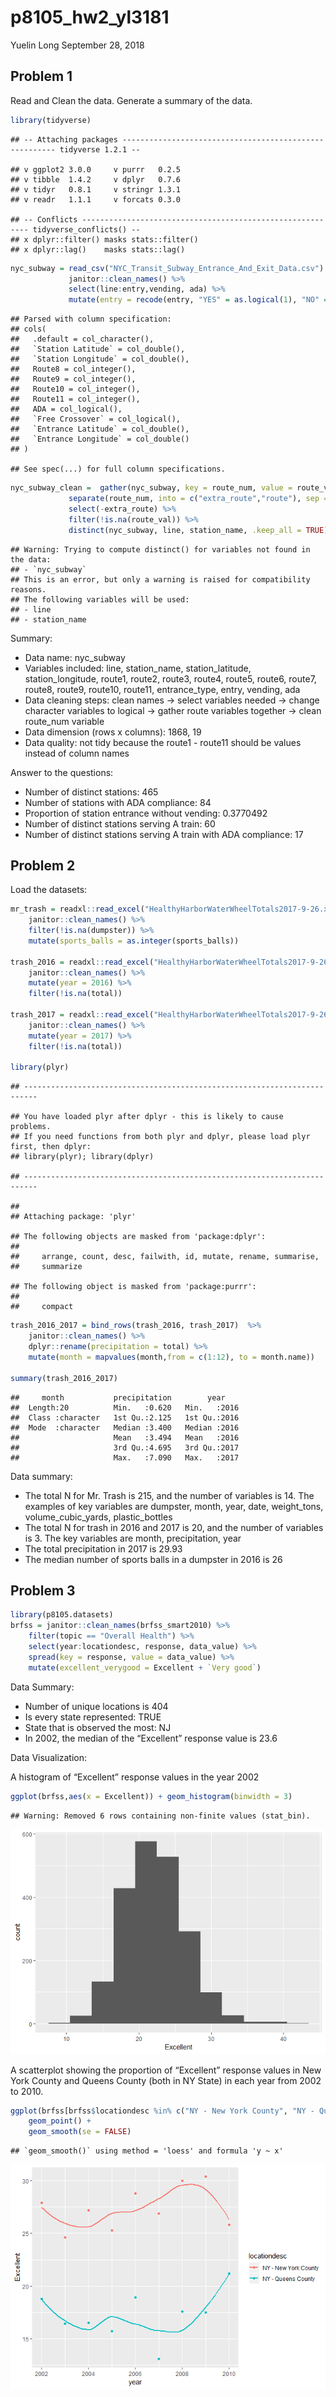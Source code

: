 p8105\_hw2\_yl3181
================
Yuelin Long
September 28, 2018

Problem 1
---------

Read and Clean the data. Generate a summary of the data.

``` r
library(tidyverse)
```

    ## -- Attaching packages ------------------------------------------------------- tidyverse 1.2.1 --

    ## v ggplot2 3.0.0     v purrr   0.2.5
    ## v tibble  1.4.2     v dplyr   0.7.6
    ## v tidyr   0.8.1     v stringr 1.3.1
    ## v readr   1.1.1     v forcats 0.3.0

    ## -- Conflicts ---------------------------------------------------------- tidyverse_conflicts() --
    ## x dplyr::filter() masks stats::filter()
    ## x dplyr::lag()    masks stats::lag()

``` r
nyc_subway = read_csv("NYC_Transit_Subway_Entrance_And_Exit_Data.csv") %>%
             janitor::clean_names() %>%
             select(line:entry,vending, ada) %>% 
             mutate(entry = recode(entry, "YES" = as.logical(1), "NO" = as.logical(0)))
```

    ## Parsed with column specification:
    ## cols(
    ##   .default = col_character(),
    ##   `Station Latitude` = col_double(),
    ##   `Station Longitude` = col_double(),
    ##   Route8 = col_integer(),
    ##   Route9 = col_integer(),
    ##   Route10 = col_integer(),
    ##   Route11 = col_integer(),
    ##   ADA = col_logical(),
    ##   `Free Crossover` = col_logical(),
    ##   `Entrance Latitude` = col_double(),
    ##   `Entrance Longitude` = col_double()
    ## )

    ## See spec(...) for full column specifications.

``` r
nyc_subway_clean =  gather(nyc_subway, key = route_num, value = route_val, starts_with("route")) %>%
             separate(route_num, into = c("extra_route","route"), sep = 5) %>%
             select(-extra_route) %>%
             filter(!is.na(route_val)) %>%
             distinct(nyc_subway, line, station_name, .keep_all = TRUE)
```

    ## Warning: Trying to compute distinct() for variables not found in the data:
    ## - `nyc_subway`
    ## This is an error, but only a warning is raised for compatibility reasons.
    ## The following variables will be used:
    ## - line
    ## - station_name

Summary:

-   Data name: nyc\_subway
-   Variables included: line, station\_name, station\_latitude, station\_longitude, route1, route2, route3, route4, route5, route6, route7, route8, route9, route10, route11, entrance\_type, entry, vending, ada
-   Data cleaning steps: clean names -&gt; select variables needed -&gt; change character variables to logical -&gt; gather route variables together -&gt; clean route\_num variable
-   Data dimension (rows x columns): 1868, 19
-   Data quality: not tidy because the route1 - route11 should be values instead of column names

Answer to the questions:

-   Number of distinct stations: 465
-   Number of stations with ADA compliance: 84
-   Proportion of station entrance without vending: 0.3770492
-   Number of distinct stations serving A train: 60
-   Number of distinct stations serving A train with ADA compliance: 17

Problem 2
---------

Load the datasets:

``` r
mr_trash = readxl::read_excel("HealthyHarborWaterWheelTotals2017-9-26.xlsx", sheet = "Mr. Trash Wheel", range = "A2:N258") %>%
    janitor::clean_names() %>%
    filter(!is.na(dumpster)) %>%
    mutate(sports_balls = as.integer(sports_balls))

trash_2016 = readxl::read_excel("HealthyHarborWaterWheelTotals2017-9-26.xlsx", sheet = "2016 Precipitation", range = "A2:B14") %>%
    janitor::clean_names() %>%
    mutate(year = 2016) %>%
    filter(!is.na(total))

trash_2017 = readxl::read_excel("HealthyHarborWaterWheelTotals2017-9-26.xlsx", sheet = "2017 Precipitation", range = "A2:B14") %>%
    janitor::clean_names() %>%
    mutate(year = 2017) %>%
    filter(!is.na(total))

library(plyr)
```

    ## -------------------------------------------------------------------------

    ## You have loaded plyr after dplyr - this is likely to cause problems.
    ## If you need functions from both plyr and dplyr, please load plyr first, then dplyr:
    ## library(plyr); library(dplyr)

    ## -------------------------------------------------------------------------

    ## 
    ## Attaching package: 'plyr'

    ## The following objects are masked from 'package:dplyr':
    ## 
    ##     arrange, count, desc, failwith, id, mutate, rename, summarise,
    ##     summarize

    ## The following object is masked from 'package:purrr':
    ## 
    ##     compact

``` r
trash_2016_2017 = bind_rows(trash_2016, trash_2017)  %>%
    janitor::clean_names() %>%
    dplyr::rename(precipitation = total) %>%
    mutate(month = mapvalues(month,from = c(1:12), to = month.name))

summary(trash_2016_2017)
```

    ##     month           precipitation        year     
    ##  Length:20          Min.   :0.620   Min.   :2016  
    ##  Class :character   1st Qu.:2.125   1st Qu.:2016  
    ##  Mode  :character   Median :3.400   Median :2016  
    ##                     Mean   :3.494   Mean   :2016  
    ##                     3rd Qu.:4.695   3rd Qu.:2017  
    ##                     Max.   :7.090   Max.   :2017

Data summary:

-   The total N for Mr. Trash is 215, and the number of variables is 14. The examples of key variables are dumpster, month, year, date, weight\_tons, volume\_cubic\_yards, plastic\_bottles
-   The total N for trash in 2016 and 2017 is 20, and the number of variables is 3. The key variables are month, precipitation, year
-   The total precipitation in 2017 is 29.93
-   The median number of sports balls in a dumpster in 2016 is 26

Problem 3
---------

``` r
library(p8105.datasets)
brfss = janitor::clean_names(brfss_smart2010) %>%
    filter(topic == "Overall Health") %>%
    select(year:locationdesc, response, data_value) %>%
    spread(key = response, value = data_value) %>%
    mutate(excellent_verygood = Excellent + `Very good`) 
```

Data Summary:

-   Number of unique locations is 404
-   Is every state represented: TRUE
-   State that is observed the most: NJ
-   In 2002, the median of the “Excellent” response value is 23.6

Data Visualization:

A histogram of “Excellent” response values in the year 2002

``` r
ggplot(brfss,aes(x = Excellent)) + geom_histogram(binwidth = 3)
```

    ## Warning: Removed 6 rows containing non-finite values (stat_bin).

![](p8105_hw2_yl3181_files/figure-markdown_github/unnamed-chunk-5-1.png)

A scatterplot showing the proportion of “Excellent” response values in New York County and Queens County (both in NY State) in each year from 2002 to 2010.

``` r
ggplot(brfss[brfss$locationdesc %in% c("NY - New York County", "NY - Queens County"),],aes(x = year, y = Excellent, color = locationdesc)) + 
    geom_point() +
    geom_smooth(se = FALSE) 
```

    ## `geom_smooth()` using method = 'loess' and formula 'y ~ x'

![](p8105_hw2_yl3181_files/figure-markdown_github/unnamed-chunk-6-1.png)
